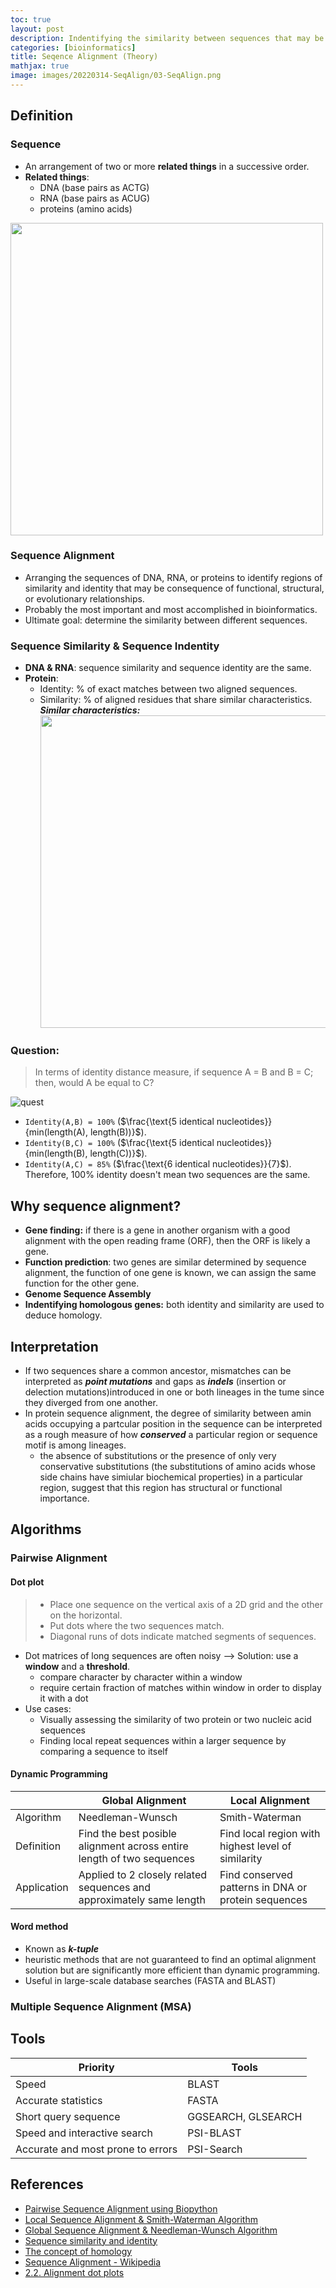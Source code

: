 ```yaml
---
toc: true
layout: post
description: Indentifying the similarity between sequences that may be related to functional, structural, or evolutionary relationships.
categories: [bioinformatics]
title: Seqence Alignment (Theory)
mathjax: true
image: images/20220314-SeqAlign/03-SeqAlign.png
---
```


## Definition
### Sequence
* An arrangement of two or more **related things** in a successive order.
* **Related things**:
  * DNA (base pairs as ACTG)
  * RNA (base pairs as ACUG)
  * proteins (amino acids)

<img src="{{site.baseurl}}/images/20220314-SeqAlign/01-SeqAlign-Transcription&Translation.png" width="500">

### Sequence Alignment
* Arranging the sequences of DNA, RNA, or proteins to identify regions of similarity and identity that may be consequence of functional, structural, or evolutionary relationships.
* Probably the most important and most accomplished in bioinformatics.
* Ultimate goal: determine the similarity between different sequences.

### Sequence Similarity & Sequence Indentity
* **DNA & RNA**: sequence similarity and sequence identity are the same.
* **Protein**:
  * Identity: % of exact matches between two aligned sequences.
  * Similarity: % of aligned residues that share similar characteristics.
    ***Similar characteristics:***
    <img src="{{site.baseurl}}/images/20220314-SeqAlign/02-SeqAlign-SimilarCharacteristics.png" width="500">

### Question: 
> In terms of identity distance measure, if sequence A = B and B = C; then, would A be equal to C?

![quest]({{site.baseurl}}/images/20220314-SeqAlign/03-SeqAlign-Question.png)
* `Identity(A,B) = 100%` ($\frac{\text{5 identical nucleotides}}{min(length(A), length(B))}$).
* `Identity(B,C) = 100%` ($\frac{\text{5 identical nucleotides}}{min(length(B), length(C))}$).
* `Identity(A,C) = 85%` ($\frac{\text{6 identical nucleotides}}{7}$).
Therefore, 100% identity doesn't mean two sequences are the same.

## Why sequence alignment?
* **Gene finding:** if there is a gene in another organism with a good alignment with the open reading frame (ORF), then the ORF is likely a gene.
* **Function prediction**: two genes are similar determined by sequence alignment, the function of one gene is known, we can assign the same function for the other gene.
* **Genome Sequence Assembly**
* **Indentifying homologous genes:** both identity and similarity are used to deduce homology.

## Interpretation
* If two sequences share a common ancestor, mismatches can be interpreted as ***point mutations*** and gaps as ***indels*** (insertion or delection mutations)introduced in one or both lineages in the tume since they diverged from one another.
* In protein sequence alignment, the degree of similarity between amin acids occupying a partcular position in the sequence can be interpreted as a rough measure of how ***conserved*** a particular region or sequence motif is among lineages.
  * the absence of substitutions or the presence of only very conservative substitutions (the substitutions of amino acids whose side chains have simiular biochemical properties) in a particular region, suggest that this region has structural or functional importance.

## Algorithms
### Pairwise Alignment
#### Dot plot
> * Place one sequence on the vertical axis of a 2D grid and the other on the horizontal.
> * Put dots where the two sequences match.
> * Diagonal runs of dots indicate matched segments of sequences.

* Dot matrices of long sequences are often noisy --> Solution: use a **window** and a **threshold**.
  * compare character by character within a window
  * require certain fraction of matches within window in order to display it with a dot
* Use cases:
  * Visually assessing the similarity of two protein or two nucleic acid sequences
  * Finding local repeat sequences within a larger sequence by comparing a sequence to itself
#### Dynamic Programming

<table>
<thead>
  <tr>
    <th></th>
    <th>Global Alignment</th>
    <th>Local Alignment</th>
  </tr>
</thead>
<tbody>
  <tr>
    <td>Algorithm</td>
    <td>Needleman-Wunsch</td>
    <td>Smith-Waterman</td>
  </tr>
  <tr>
    <td>Definition</td>
    <td>Find the best posible alignment across entire length of two sequences</td>
    <td>Find local region with highest level of similarity</td>
  </tr>
  <tr>
    <td>Application</td>
    <td>Applied to 2 closely related sequences and approximately same length</td>
    <td>Find conserved patterns in DNA or protein sequences</td>
  </tr>
</tbody>
</table>

#### Word method
* Known as ***k-tuple***
* heuristic methods that are not guaranteed to find an optimal alignment solution but are significantly more efficient than dynamic programming.
* Useful in large-scale database searches (FASTA and BLAST)
### Multiple Sequence Alignment (MSA)

## Tools

<table>
<thead>
  <tr>
    <th>Priority</th>
    <th>Tools</th>
  </tr>
</thead>
<tbody>
  <tr>
    <td>Speed</td>
    <td>BLAST</td>
  </tr>
  <tr>
    <td>Accurate statistics</td>
    <td>FASTA</td>
  </tr>
  <tr>
    <td>Short query sequence</td>
    <td>GGSEARCH, GLSEARCH</td>
  </tr>
  <tr>
    <td>Speed and interactive search</td>
    <td>PSI-BLAST</td>
  </tr>
  <tr>
    <td>Accurate and most prone to errors</td>
    <td>PSI-Search</td>
  </tr>
</tbody>
</table>

## References
* [Pairwise Sequence Alignment using Biopython](https://towardsdatascience.com/pairwise-sequence-alignment-using-biopython-d1a9d0ba861f)
* [Local Sequence Alignment & Smith-Waterman Algorithm](https://www.youtube.com/watch?v=lu9ScxSejSE)
* [Global Sequence Alignment & Needleman-Wunsch Algorithm](https://www.youtube.com/watch?v=ipp-pNRIp4g)
* [Sequence similarity and identity](https://www.youtube.com/watch?v=wqsR8qOptto)
* [The concept of homology](https://www.youtube.com/watch?v=d9zprAGoCXY)
* [Sequence Alignment - Wikipedia](https://en.wikipedia.org/wiki/Sequence_alignment)
* [2.2. Alignment dot plots](https://www.youtube.com/watch?v=S07kIY2ihq8)
